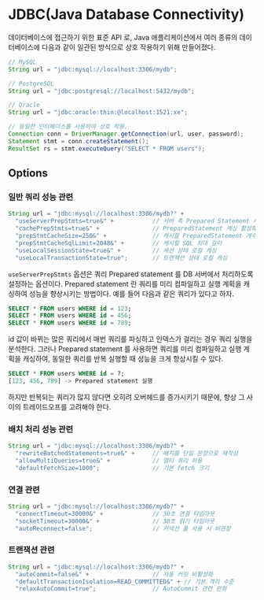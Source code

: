 # JDBC(Java Database Connectivity)

데이터베이스에 접근하기 위한 표준 API 로,
Java 애플리케이션에서 여러 종류의 데이터베이스에 다음과 같이 일관된 방식으로 상호 작용하기 위해 만들어졌다.

```java
// MySQL
String url = "jdbc:mysql://localhost:3306/mydb";

// PostgreSQL  
String url = "jdbc:postgresql://localhost:5432/mydb";

// Oracle
String url = "jdbc:oracle:thin:@localhost:1521:xe";

// 동일한 인터페이스를 사용하여 상호 작용.
Connection conn = DriverManager.getConnection(url, user, password);
Statement stmt = conn.createStatement();
ResultSet rs = stmt.executeQuery("SELECT * FROM users");
```

## Options

### 일반 쿼리 성능 관련

```java
String url = "jdbc:mysql://localhost:3306/mydb?" +
  "useServerPrepStmts=true&" +           // 서버 측 Prepared Statement 사용
  "cachePrepStmts=true&" +               // PreparedStatement 캐싱 활성화
  "prepStmtCacheSize=250&" +             // 캐시할 PreparedStatement 개수
  "prepStmtCacheSqlLimit=2048&" +        // 캐시할 SQL 최대 길이
  "useLocalSessionState=true&" +         // 세션 상태 로컬 캐싱
  "useLocalTransactionState=true";       // 트랜잭션 상태 로컬 캐싱
```

`useServerPrepStmts` 옵션은 쿼리 Prepared statement 를 DB 서버에서 처리하도록 설정하는 옵션이다.
Prepared statement 란 쿼리를 미리 컴파일하고 실행 계획을 캐싱하여 성능을 향상시키는 방법이다.
예를 들어 다음과 같은 쿼리가 있다고 하자.

```sql
SELECT * FROM users WHERE id = 123;
SELECT * FROM users WHERE id = 456;
SELECT * FROM users WHERE id = 789;
```

id 값이 바뀌는 많은 쿼리에서 매번 쿼리를 파싱하고 인덱스가 걸리는 경우 쿼리 실행을 분석한다.
그러나 Prepared statement 를 사용하면 쿼리를 미리 컴파일하고 실행 계획을 캐싱하여, 동일한 쿼리를 반복 실행할 때 성능을 크게 향상시킬 수 있다.

```sql
SELECT * FROM users WHERE id = ?;
[123, 456, 789] -> Prepared statement 실행
```

하지만 반복되는 쿼리가 많지 않다면 오히려 오버헤드를 증가시키기 때문에, 향상 그 사이의 트레이드오프를 고려해야 한다.


### 배치 처리 성능 관련

```java
String url = "jdbc:mysql://localhost:3306/mydb?" +
  "rewriteBatchedStatements=true&" +     // 배치를 단일 문장으로 재작성
  "allowMultiQueries=true&" +            // 멀티 쿼리 허용
  "defaultFetchSize=1000";               // 기본 fetch 크기
```

### 연결 관련

```java
String url = "jdbc:mysql://localhost:3306/mydb?" +
  "connectTimeout=30000&" +              // 30초 연결 타임아웃
  "socketTimeout=30000&" +               // 30초 읽기 타임아웃
  "autoReconnect=false";                 // 커넥션 풀 사용 시 비권장
```

### 트랜잭션 관련

```java
String url = "jdbc:mysql://localhost:3306/mydb?" +
  "autoCommit=false&" +                  // 자동 커밋 비활성화
  "defaultTransactionIsolation=READ_COMMITTED&" + // 기본 격리 수준
  "relaxAutoCommit=true";                // AutoCommit 관련 완화
```
